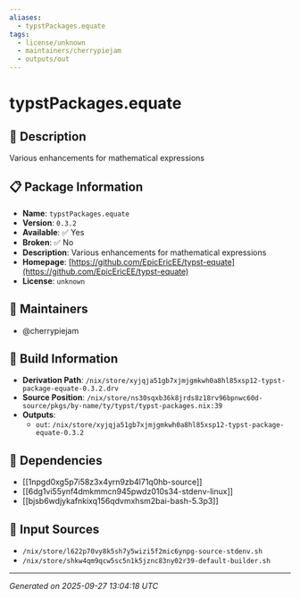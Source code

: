```yaml
---
aliases:
  - typstPackages.equate
tags:
  - license/unknown
  - maintainers/cherrypiejam
  - outputs/out
---
```


# typstPackages.equate

## 📝 Description

Various enhancements for mathematical expressions

## 📋 Package Information

- **Name**: `typstPackages.equate`
- **Version**: `0.3.2`
- **Available**: ✅ Yes
- **Broken**: ✅ No
- **Description**: Various enhancements for mathematical expressions
- **Homepage**: [https://github.com/EpicEricEE/typst-equate](https://github.com/EpicEricEE/typst-equate)
- **License**: `unknown`
## 👥 Maintainers

- @cherrypiejam


## 🔧 Build Information

- **Derivation Path**: `/nix/store/xyjqja51gb7xjmjgmkwh0a8hl85xsp12-typst-package-equate-0.3.2.drv`
- **Source Position**: `/nix/store/ns30sqxb36k8jrds8z18rv96bpnwc60d-source/pkgs/by-name/ty/typst/typst-packages.nix:39`
- **Outputs**:
  - `out`:  `/nix/store/xyjqja51gb7xjmjgmkwh0a8hl85xsp12-typst-package-equate-0.3.2`

## 🔗 Dependencies

- [[1npgd0xg5p7i58z3x4yrn9zb4l71q0hb-source]]
- [[6dg1vi55ynf4dmkmmcn945pwdz010s34-stdenv-linux]]
- [[bjsb6wdjykafnkixq156qdvmxhsm2bai-bash-5.3p3]]

## 📁 Input Sources

- `/nix/store/l622p70vy8k5sh7y5wizi5f2mic6ynpg-source-stdenv.sh`
- `/nix/store/shkw4qm9qcw5sc5n1k5jznc83ny02r39-default-builder.sh`

---
*Generated on 2025-09-27 13:04:18 UTC*
